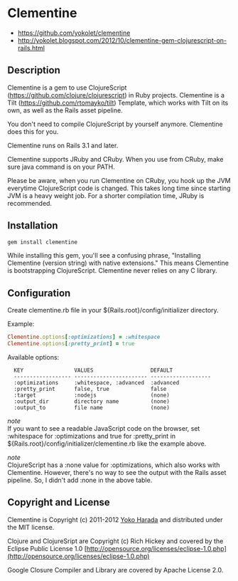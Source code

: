 Clementine
====

* https://github.com/yokolet/clementine
* http://yokolet.blogspot.com/2012/10/clementine-gem-clojurescript-on-rails.html

Description
-----------

Clementine is a gem to use ClojureScript (https://github.com/clojure/clojurescript) in Ruby projects.
Clementine is a Tilt (https://github.com/rtomayko/tilt) Template, which works with Tilt on its own, as well as the Rails asset pipeline.

You don't need to compile ClojureScript by yourself anymore. Clementine does this for you.

Clementine runs on Rails 3.1 and later.

Clementine supports JRuby and CRuby. When you use from CRuby, make sure java command is on your PATH.

Please be aware, when you run Clementine on CRuby, you hook up the JVM everytime ClojureScript code is changed.
This takes long time since starting JVM is a heavy weight job.
For a shorter compilation time, JRuby is recommended.

Installation
-----------

```ruby
gem install clementine
```

While installing this gem, you'll see a confusing phrase, "Installing Clementine (version string) with native extensions."
This means Clementine is bootstrapping ClojureScript. Clementine never relies on any C library.

Configuration
-----------

Create clementine.rb file in your ${Rails.root}/config/initializer directory.

Example:

```ruby
Clementine.options[:optimizations] = :whitespace
Clementine.options[:pretty_print] = true
```

Available options:

```
  KEY                VALUES                  DEFAULT
  ------------------ ----------------------- -------------------
  :optimizations     :whitespace, :advanced  :advanced
  :pretty_print      false, true             false
  :target            :nodejs                 (none)
  :output_dir        directory name          (none)
  :output_to         file name               (none)
```

*note*<br/>
If you want to see a readable JavaScript code on the browser,
set :whitespace for :optimizations and true for :pretty_print in
${Rails.root}/config/initializer/clementine.rb like the example above.

*note*<br/>
ClojureScript has a :none value for :optimizations, which also works with Clementine.
However, there's no way to see the output with the Rails asset pipeline.
So, I didn't add :none in the above table.

Copyright and License
-----------
Clementine is Copyright (c) 2011-2012 [Yoko Harada](https://github.com/yokolet) and
distributed under the MIT license.

Clojure and ClojureSript are Copyright (c) Rich Hickey and covered by the Eclipse
Public License 1.0 [http://opensource.org/licenses/eclipse-1.0.php](http://opensource.org/licenses/eclipse-1.0.php)

Google Closure Compiler and Library are covered by Apache License 2.0.

